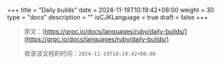 +++
title = "Daily builds"
date = 2024-11-19T10:19:42+08:00
weight = 30
type = "docs"
description = ""
isCJKLanguage = true
draft = false
+++

> 原文：[https://grpc.io/docs/languages/ruby/daily-builds/](https://grpc.io/docs/languages/ruby/daily-builds/)
>
> 收录该文档的时间：`2024-11-19T10:19:42+08:00`
